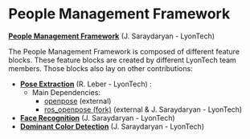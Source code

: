 # People Management Framework

[**People Management Framework**](https://github.com/jacques-saraydaryan/robocup_pepper-people_mng/tree/master) (J. Saraydaryan - LyonTech)

The People Management Framework is composed of different feature blocks. These feature blocks are created by different LyonTech team members. Those blocks also lay on other contributions:

- [**Pose Extraction**](https://github.com/m0rph03nix/ros_openpose_gossip) (R. Leber - LyonTech) :
  - Main Dependencies:
    - [openpose](https://github.com/CMU-Perceptual-Computing-Lab/openpose) (external)
    - [ros_openpose (fork)](https://github.com/jacques-saraydaryan/ros-openpose.git) (external & J. Saraydaryan - LyonTech)
- [**Face Recognition**](https://github.com/jacques-saraydaryan/ros_face_recognition) (J. Saraydaryan - LyonTech)
- [**Dominant Color Detection**](https://github.com/jacques-saraydaryan/ros_color_detection) (J. Saraydaryan - LyonTech)
